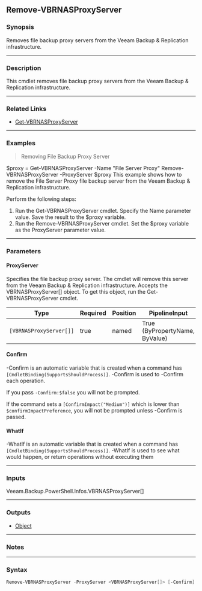 Remove-VBRNASProxyServer
------------------------

### Synopsis
Removes file backup proxy servers from the Veeam Backup & Replication infrastructure.

---

### Description

This cmdlet removes file backup proxy servers from the Veeam Backup & Replication infrastructure.

---

### Related Links
* [Get-VBRNASProxyServer](Get-VBRNASProxyServer)

---

### Examples
> Removing File Backup Proxy Server

$proxy = Get-VBRNASProxyServer -Name "File Server Proxy"
Remove-VBRNASProxyServer -ProxyServer $proxy
This example shows how to remove the File Server Proxy file backup server from the Veeam Backup & Replication infrastructure.

Perform the following steps:
1. Run the Get-VBRNASProxyServer cmdlet. Specify the Name parameter value. Save the result to the $proxy variable.
2. Run the Remove-VBRNASProxyServer cmdlet. Set the $proxy variable as the ProxyServer parameter value.

---

### Parameters
#### **ProxyServer**
Specifies the file backup proxy server. The cmdlet will remove this server from the Veeam Backup & Replication infrastructure. Accepts the VBRNASProxyServer[] object. To get this object, run the Get-VBRNASProxyServer cmdlet.

|Type                   |Required|Position|PipelineInput                 |
|-----------------------|--------|--------|------------------------------|
|`[VBRNASProxyServer[]]`|true    |named   |True (ByPropertyName, ByValue)|

#### **Confirm**
-Confirm is an automatic variable that is created when a command has ```[CmdletBinding(SupportsShouldProcess)]```.
-Confirm is used to -Confirm each operation.

If you pass ```-Confirm:$false``` you will not be prompted.

If the command sets a ```[ConfirmImpact("Medium")]``` which is lower than ```$confirmImpactPreference```, you will not be prompted unless -Confirm is passed.

#### **WhatIf**
-WhatIf is an automatic variable that is created when a command has ```[CmdletBinding(SupportsShouldProcess)]```.
-WhatIf is used to see what would happen, or return operations without executing them

---

### Inputs
Veeam.Backup.PowerShell.Infos.VBRNASProxyServer[]

---

### Outputs
* [Object](https://learn.microsoft.com/en-us/dotnet/api/System.Object)

---

### Notes

---

### Syntax
```PowerShell
Remove-VBRNASProxyServer -ProxyServer <VBRNASProxyServer[]> [-Confirm] [-WhatIf] [<CommonParameters>]
```
